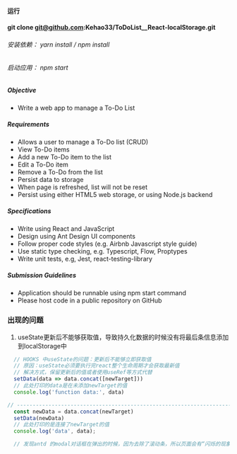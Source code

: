 #### 运行

#### git clone git@github.com:Kehao33/ToDoList__React-localStorage.git

###### 安装依赖： yarn install / npm install

###### 启动应用： npm start

##### Objective

- Write a web app to manage a To-Do List

##### Requirements

- Allows a user to manage a To-Do list (CRUD)
- View To-Do items
- Add a new To-Do item to the list
- Edit a To-Do item
- Remove a To-Do from the list
- Persist data to storage
- When page is refreshed, list will not be reset
- Persist using either HTML5 web storage, or using Node.js backend

##### Specifications

- Write using React and JavaScript
- Design using Ant Design UI components
- Follow proper code styles (e.g. Airbnb Javascript style guide)
- Use static type checking, e.g. Typescript, Flow, Proptypes
- Write unit tests, e.g, Jest, react-testing-library

##### Submission Guidelines

- Application should be runnable using npm start command
- Please host code in a public repository on GitHub

### 出现的问题
1. useState更新后不能够获取值，导致持久化数据的时候没有将最后条信息添加到localStorage中

```js
  // HOOKS 中useState的问题：更新后不能够立即获取值  
  // 原因：useState必须要执行完react整个生命周期才会获取最新值
  // 解决方式，保留更新后的值或者使用useRef等方式代替
  setData(data => data.concat([newTarget]))
  // 此处打印的data是在未添加newTarget的值
  console.log('function data:', data) 

// ---------------------------------------------------------------------
  const newData = data.concat(newTarget)
  setData(newData)
  // 此处打印的是连接了newTarget的值
  console.log('data', data); 

  // 发现antd 的modal对话框在弹出的时候，因为去除了滚动条，所以页面会有“闪烁的现象”
```
